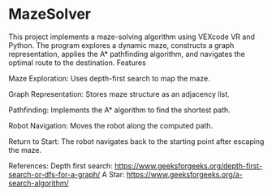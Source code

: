 # MazeSolver

This project implements a maze-solving algorithm using VEXcode VR and Python. The program explores a dynamic maze, constructs a graph representation, applies the A* pathfinding algorithm, and navigates the optimal route to the destination.
Features

Maze Exploration: Uses depth-first search to map the maze.

Graph Representation: Stores maze structure as an adjacency list.

Pathfinding: Implements the A* algorithm to find the shortest path.

Robot Navigation: Moves the robot along the computed path.

Return to Start: The robot navigates back to the starting point after escaping the maze.

References:
Depth first search: https://www.geeksforgeeks.org/depth-first-search-or-dfs-for-a-graph/
A Star: https://www.geeksforgeeks.org/a-search-algorithm/ 

